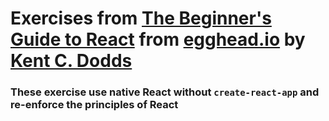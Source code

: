 # Exercises from [The Beginner's Guide to React](https://egghead.io/courses/the-beginner-s-guide-to-react) from [egghead.io](https://egghead.io/) by [Kent C. Dodds](https://kentcdodds.com/)
### These exercise use native **React** without `create-react-app` and re-enforce the principles of **React**
